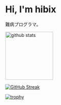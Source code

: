 # Hi, I'm hibix

難病プログラマ。

<p align="left">
  <!-- <img alt="Top Langs" height="150px" src="https://github-readme-stats.vercel.app/api/top-langs/?username=hibix43&layout=compact&show_icons=true&theme=github_dark&langs_count=10" /> -->
  <img alt="github stats" height="150px" src="https://github-readme-stats.vercel.app/api?username=hibix43&theme=github_dark&show_icons=ture&count_private=true&include_all_commits=true" />
</p>

[![GitHub Streak](https://github-readme-streak-stats.herokuapp.com?user=hibix43&theme=github-dark-blue&date_format=%5BY.%5Dn.j)](https://git.io/streak-stats)

[![trophy](https://github-profile-trophy.vercel.app/?username=hibix43&theme=onedark&column=7
)](https://github.com/ryo-ma/github-profile-trophy)
